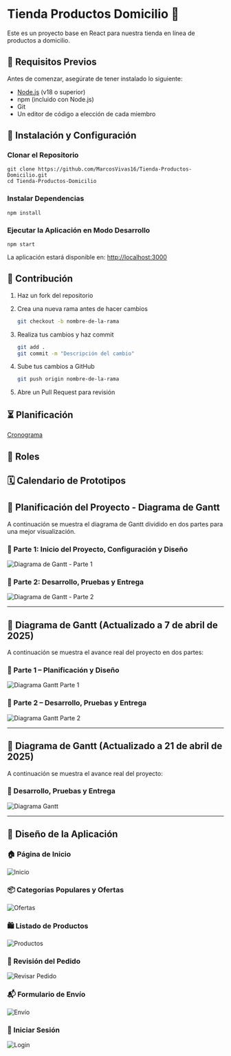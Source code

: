# Tienda Productos Domicilio 🛒

Este es un proyecto base en React para nuestra tienda en línea de productos a domicilio.

## 🚀 Requisitos Previos

Antes de comenzar, asegúrate de tener instalado lo siguiente:

* [Node.js](https://nodejs.org/) (v18 o superior)
* npm (incluido con Node.js)
* Git
* Un editor de código a elección de cada miembro
  

## 🔧 Instalación y Configuración

### Clonar el Repositorio

    git clone https://github.com/MarcosVivas16/Tienda-Productos-Domicilio.git
    cd Tienda-Productos-Domicilio

### Instalar Dependencias

    npm install

### Ejecutar la Aplicación en Modo Desarrollo

    npm start

La aplicación estará disponible en: [http://localhost:3000](http://localhost:3000)

## 🤝 Contribución

1. Haz un fork del repositorio

2. Crea una nueva rama antes de hacer cambios
    ```bash 
    git checkout -b nombre-de-la-rama
3. Realiza tus cambios y haz commit
    ```bash
    git add .
    git commit -m "Descripción del cambio"
4. Sube tus cambios a GitHub
    ```bash
    git push origin nombre-de-la-rama
5. Abre un Pull Request para revisión
  
## ⏳ Planificación

[Cronograma](/docs/cronograma.md)

## 👥 Roles

## 🗓️ Calendario de Prototipos

## 📅 Planificación del Proyecto - Diagrama de Gantt

A continuación se muestra el diagrama de Gantt dividido en dos partes para una mejor visualización.

### **🔹 Parte 1: Inicio del Proyecto, Configuración y Diseño**
![Diagrama de Gantt - Parte 1](docs/planificacion/diagrama_gantt_1.png)

### **🔹 Parte 2: Desarrollo, Pruebas y Entrega**
![Diagrama de Gantt - Parte 2](docs/planificacion/diagrama_gantt_2.png)

---

## 📅 Diagrama de Gantt (Actualizado a 7 de abril de 2025)

A continuación se muestra el avance real del proyecto en dos partes:

### 🔹 Parte 1 – Planificación y Diseño
![Diagrama Gantt Parte 1](docs/planificacion/diagrama_gantt_actualizado_1.png)

### 🔹 Parte 2 – Desarrollo, Pruebas y Entrega
![Diagrama Gantt Parte 2](docs/planificacion/diagrama_gantt_actualizado_2.png)

---

## 📅 Diagrama de Gantt (Actualizado a 21 de abril de 2025)

A continuación se muestra el avance real del proyecto:
### 🔹 Desarrollo, Pruebas y Entrega
![Diagrama Gantt](docs/planificacion/diagrama_gantt_actualizado_21a.png.png)

---

## 📸 Diseño de la Aplicación

### 🏠 Página de Inicio
![Inicio](docs/diseño/inicio.png)

### 📦 Categorías Populares y Ofertas
![Ofertas](docs/diseño/categorias.png)

### 🛍️ Listado de Productos
![Productos](docs/diseño/listado.png)

### 🧾 Revisión del Pedido
![Revisar Pedido](docs/diseño/pedido.png)

### 📬 Formulario de Envío
![Envío](docs/diseño/envio.png)

### 🔐 Iniciar Sesión
![Login](docs/diseño/sesion.png)


